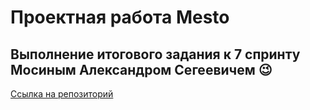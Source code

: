 # Проектная работа Mesto
## Выполнение итогового задания к 7 спринту Мосиным Александром Сегеевичем :wink:
[Ссылка на репозиторий](https://github.com/AlexMoS1n/mesto-project-ff.git)
